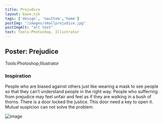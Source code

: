 ```yaml
---
title: Prejudice
layout: base.njk
tags: ['design', 'navItem','home']
postImg: "/images/smallprejudice.jpg"
postImgAlt: "alt text"
text: Tools:Photoshop, Illustrator 
---
```

  <main>
  <div class="detailpage">
 <div class="description"> 
     <h2 class="dptitle">Poster: Prejudice</h2> 
<p class="dpword">Tools:Photoshop;Illustrator</p>
  <h3 class="projectdetail">Inspiration</h3>
   <p class="dpword">People who are biased against others just like wearing a mask to see people so that they can’t understand people in the right way. People who sufferring from prejudice may feel unfair and feel as if they are walking in a bush of thorns. There is a door locked the justice. This door need a key to open it. Mutual suspicion can not solve the problem. </p>
 </div>  
   <div class="dpimages-width"> 
   <img src="/images/prejudice.jpg"  class="dp" alt="image"></div>
    </div>
  </main>